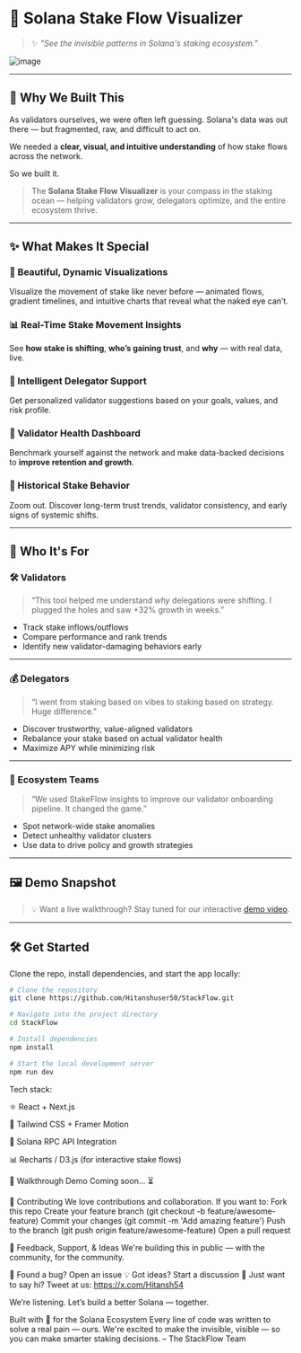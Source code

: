 # 🚀 Solana Stake Flow Visualizer

> ✨ *"See the invisible patterns in Solana's staking ecosystem."*


![image](https://github.com/user-attachments/assets/4efb077c-f9e8-4e99-a21a-c68e6507e185)


---

## 🔮 Why We Built This

As validators ourselves, we were often left guessing. Solana's data was out there — but fragmented, raw, and difficult to act on.

We needed a **clear, visual, and intuitive understanding** of how stake flows across the network.

So we built it.

> The **Solana Stake Flow Visualizer** is your compass in the staking ocean — helping validators grow, delegators optimize, and the entire ecosystem thrive.

---

## ✨ What Makes It Special

### 🎨 Beautiful, Dynamic Visualizations
Visualize the movement of stake like never before — animated flows, gradient timelines, and intuitive charts that reveal what the naked eye can’t.

### 📊 Real-Time Stake Movement Insights
See **how stake is shifting**, **who’s gaining trust**, and **why** — with real data, live.

### 🧠 Intelligent Delegator Support
Get personalized validator suggestions based on your goals, values, and risk profile.

### 🏁 Validator Health Dashboard
Benchmark yourself against the network and make data-backed decisions to **improve retention and growth**.

### 📆 Historical Stake Behavior
Zoom out. Discover long-term trust trends, validator consistency, and early signs of systemic shifts.

---

## 🧭 Who It's For

### 🛠️ Validators

> “This tool helped me understand *why* delegations were shifting. I plugged the holes and saw +32% growth in weeks.” 

- Track stake inflows/outflows
- Compare performance and rank trends
- Identify new validator-damaging behaviors early

---

### 💰 Delegators

> “I went from staking based on vibes to staking based on strategy. Huge difference.”

- Discover trustworthy, value-aligned validators
- Rebalance your stake based on actual validator health
- Maximize APY while minimizing risk

---

### 🧱 Ecosystem Teams

> “We used StakeFlow insights to improve our validator onboarding pipeline. It changed the game.” 

- Spot network-wide stake anomalies
- Detect unhealthy validator clusters
- Use data to drive policy and growth strategies

---

## 🖼️ Demo Snapshot

> 💡 Want a live walkthrough? Stay tuned for our interactive [demo video](https://drive.google.com/file/d/1m8mS2WUz_C56wPoTIDvojvKdqS-dL0gl/view?usp=drive_link).

---

## 🛠️ Get Started

Clone the repo, install dependencies, and start the app locally:

```bash
# Clone the repository
git clone https://github.com/Hitanshuser50/StackFlow.git

# Navigate into the project directory
cd StackFlow

# Install dependencies
npm install

# Start the local development server
npm run dev
```

Tech stack:

⚛️ React + Next.js

🎨 Tailwind CSS + Framer Motion

📡 Solana RPC API Integration

📊 Recharts / D3.js (for interactive stake flows)

🎥 Walkthrough Demo
Coming soon... ⏳



🤝 Contributing
We love contributions and collaboration. If you want to:
Fork this repo
Create your feature branch (git checkout -b feature/awesome-feature)
Commit your changes (git commit -m 'Add amazing feature')
Push to the branch (git push origin feature/awesome-feature)
Open a pull request

📣 Feedback, Support, & Ideas
We're building this in public — with the community, for the community.

🐛 Found a bug? Open an issue
💡 Got ideas? Start a discussion
👋 Just want to say hi? Tweet at us: https://x.com/Hitansh54 

We’re listening. Let’s build a better Solana — together.

 Built with 🧡 for the Solana Ecosystem
Every line of code was written to solve a real pain — ours.
We're excited to make the invisible, visible — so you can make smarter staking decisions.
– The StackFlow Team


